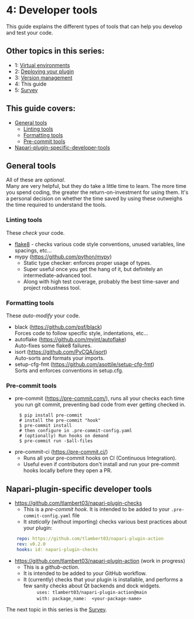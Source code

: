 # 4: Developer tools

This guide explains the different types of tools that can help you develop and test your code.  

## Other topics in this series:  
* 1: [Virtual environments](./1-virtual-environments)  
* 2: [Deploying your plugin](./2-deploying-your-plugin.md)    
* 3: [Version management](./3-version-management.md)   
* 4: This guide   
* 5: [Survey](./5-survey.md) 

## This guide covers:   
* [General tools](#general-tools)
    - [Linting tools](#linting-tools)  
    - [Formatting tools](#formatting-tools)  
    - [Pre-commit tools](#pre-commit-tools)  
* [Napari-plugin-specific-developer-tools](#napari-plugin-specific-developer-tools)
  
## General tools  
All of these are *optional*.  
Many are very helpful, but they do take a little time to learn. The more time you spend coding, the greater the return-on-investment for using them. It's a personal decision on whether the time saved by using these outweighs the time required to understand the tools.

### Linting tools   
These _check_ your code.  
* [flake8](https://flake8.pycqa.org/) - checks various code style conventions, unused variables, line spacings, etc…  
* mypy (https://github.com/python/mypy)  
    - Static type checker: enforces proper usage of types.  
    - Super useful once you get the hang of it, but definitely an intermediate-advanced tool.  
    - Along with high test coverage, probably the best time-saver and project robustness tool.    

### Formatting tools 
These _auto-modify_ your code.  
* black (https://github.com/psf/black)  
  Forces code to follow specific style, indentations, etc...  
* autoflake (https://github.com/myint/autoflake)  
  Auto-fixes some flake8 failures.  
* isort (https://github.com/PyCQA/isort)  
  Auto-sorts and formats your imports.
* setup-cfg-fmt (https://github.com/asottile/setup-cfg-fmt)  
  Sorts and enforces conventions in setup.cfg.  

### Pre-commit tools
* pre-commit (https://pre-commit.com/), runs all your checks each time you run git commit, preventing bad code from ever getting checked in.  
```console  
     $ pip install pre-commit
     # install the pre-commit "hook"  
     $ pre-commit install  
     # then configure in .pre-commit-config.yaml  
     # (optionally) Run hooks on demand  
     $ pre-commit run -$all-files  
```  

* pre-commit-ci (https://pre-commit.ci/)
    - Runs all your pre-commit hooks on CI (Continuous Integration).
    - Useful even if contributors don't install and run your pre-commit hooks locally before they open a PR.  
  
## Napari-plugin-specific developer tools  

* https://github.com/tlambert03/napari-plugin-checks 
    - This is a *pre-commit hook*. It is intended to be added to your 
    `.pre-commit-config.yaml` file
    - It *statically* (without importing) checks various best practices about your plugin:  
```yaml  
    repo: https://github.com/tlambert03/napari-plugin-action  
    rev: v0.2.0  
    hooks: id: napari-plugin-checks  
```     

* https://github.com/tlambert03/napari-plugin-action  (work in progress)
    - This is a _github-action_. 
    - It is intended to be added to your GitHub workflow.
    - It (currently) checks that your plugin is installable, and performs a few sanity checks about Qt backends and dock widgets.  
`     uses: tlambert03/napari-plugin-action@main`  
`     with: package_name:  <your-package-name>`     

The next topic in this series is the [Survey](./5-survey.md). 
